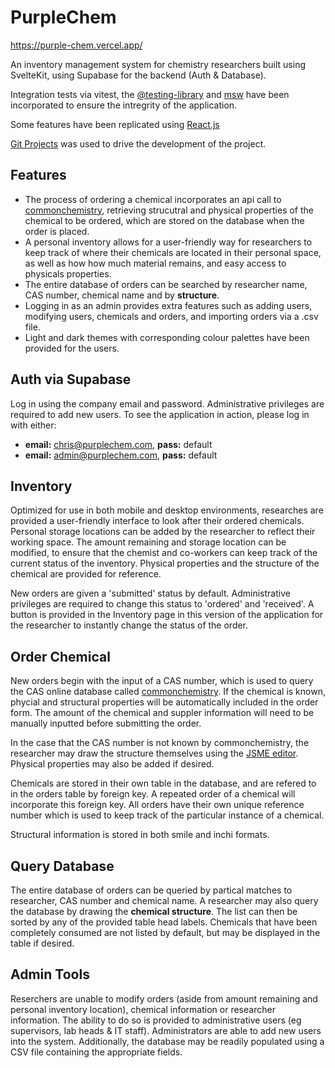 # PurpleChem

https://purple-chem.vercel.app/

An inventory management system for chemistry researchers built using SvelteKit, using Supabase for the backend (Auth & Database).

Integration tests via vitest, the [@testing-library](https://testing-library.com/) and [msw](https://mswjs.io/) have been incorporated to ensure the intregrity of the application.

Some features have been replicated using [React.js](https://github.com/CROpie/PurpleChemReact)

[Git Projects](https://github.com/users/CROpie/projects/2) was used to drive the development of the project.

## Features

- The process of ordering a chemical incorporates an api call to [commonchemistry](https://commonchemistry.cas.org/), retrieving strucutral and physical properties of the chemical to be ordered, which are stored on the database when the order is placed.
- A personal inventory allows for a user-friendly way for researchers to keep track of where their chemicals are located in their personal space, as well as how how much material remains, and easy access to physicals properties.
- The entire database of orders can be searched by researcher name, CAS number, chemical name and by **structure**.
- Logging in as an admin provides extra features such as adding users, modifying users, chemicals and orders, and importing orders via a .csv file.
- Light and dark themes with corresponding colour palettes have been provided for the users.

## Auth via Supabase

Log in using the company email and password. Administrative privileges are required to add new users. To see the application in action, please log in with either:

- **email:** chris@purplechem.com, **pass:** default
- **email:** admin@purplechem.com, **pass:** default

## Inventory

Optimized for use in both mobile and desktop environments, researches are provided a user-friendly interface to look after their ordered chemicals. Personal storage locations can be added by the researcher to reflect their working space. The amount remaining and storage location can be modified, to ensure that the chemist and co-workers can keep track of the current status of the inventory. Physical properties and the structure of the chemical are provided for reference.

New orders are given a 'submitted' status by default. Administrative privileges are required to change this status to 'ordered' and 'received'. A button is provided in the Inventory page in this version of the application for the researcher to instantly change the status of the order.

## Order Chemical

New orders begin with the input of a CAS number, which is used to query the CAS online database called [commonchemistry](https://commonchemistry.cas.org/). If the chemical is known, phycial and structural properties will be automatically included in the order form. The amount of the chemical and suppler information will need to be manually inputted before submitting the order.

In the case that the CAS number is not known by commonchemistry, the researcher may draw the structure themselves using the [JSME editor](https://jsme-editor.github.io/). Physical properties may also be added if desired.

Chemicals are stored in their own table in the database, and are refered to in the orders table by foreign key. A repeated order of a chemical will incorporate this foreign key. All orders have their own unique reference number which is used to keep track of the particular instance of a chemical.

Structural information is stored in both smile and inchi formats.

## Query Database

The entire database of orders can be queried by partical matches to researcher, CAS number and chemical name. A researcher may also query the database by drawing the **chemical structure**. The list can then be sorted by any of the provided table head labels. Chemicals that have been completely consumed are not listed by default, but may be displayed in the table if desired.

## Admin Tools

Reserchers are unable to modify orders (aside from amount remaining and personal inventory location), chemical information or researcher information. The ability to do so is provided to administrative users (eg supervisors, lab heads & IT staff). Administrators are able to add new users into the system. Additionally, the database may be readily populated using a CSV file containing the appropriate fields.
